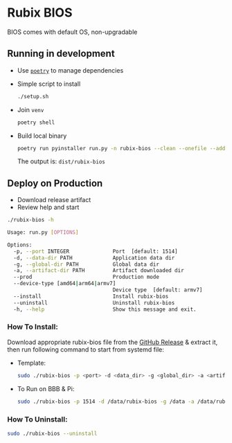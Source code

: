 # Rubix BIOS

BIOS comes with default OS, non-upgradable

## Running in development

- Use [`poetry`](https://github.com/python-poetry/poetry) to manage dependencies
- Simple script to install

    ```bash
    ./setup.sh
    ```

- Join `venv`

    ```bash
    poetry shell
    ```

- Build local binary

    ```bash
    poetry run pyinstaller run.py -n rubix-bios --clean --onefile --add-data systemd:systemd
    ```

  The output is: `dist/rubix-bios`

## Deploy on Production

- Download release artifact
- Review help and start
```bash
./rubix-bios -h

Usage: run.py [OPTIONS]

Options:
  -p, --port INTEGER              Port  [default: 1514]
  -d, --data-dir PATH             Application data dir
  -g, --global-dir PATH           Global data dir
  -a, --artifact-dir PATH         Artifact downloaded dir
  --prod                          Production mode
  --device-type [amd64|arm64|armv7]
                                  Device type  [default: armv7]
  --install                       Install rubix-bios
  --uninstall                     Uninstall rubix-bios
  -h, --help                      Show this message and exit.
```

### How To Install:

Download appropriate rubix-bios file from the [GitHub Release](https://github.com/NubeIO/rubix-bios/releases) & extract 
it, then run following command to start from systemd file:

- Template: 
    ```bash
    sudo ./rubix-bios -p <port> -d <data_dir> -g <global_dir> -a <artifact_dir> --device-type <device_type> --prod --install
    ```
- To Run on BBB & Pi: 
    ```bash
    sudo ./rubix-bios -p 1514 -d /data/rubix-bios -g /data -a /data/rubix-bios/apps --prod --install
    ```
    

### How To Uninstall:

```bash
sudo ./rubix-bios --uninstall
```
